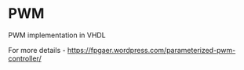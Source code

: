 # PWM
PWM implementation in VHDL

For more details - https://fpgaer.wordpress.com/parameterized-pwm-controller/

